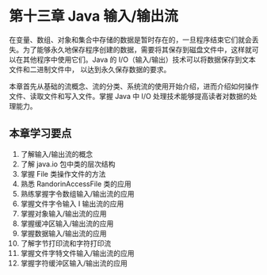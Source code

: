 # 第十三章 Java 输入/输出流

在变量、数组、对象和集合中存储的数据是暂时存在的，一旦程序结束它们就会丢失。为了能够永久地保存程序创建的数据，需要将其保存到磁盘文件中，这样就可以在其他程序中使用它们。Java 的 I/O（输入/输出）技术可以将数据保存到文本文件和二进制文件中， 以达到永久保存数据的要求。

本章首先从基础的流概念、流的分类、系统流的使用开始介绍，进而介绍如何操作文件、读取文件和写入文件。掌握 Java 中 I/O 处理技术能够提高读者对数据的处理能力。

## 本章学习要点

1.  了解输入/输出流的概念
2.  了解 java.io 包中类的层次结构
3.  掌握 File 类操作文件的方法
4.  熟悉 RandorinAccessFile 类的应用
5.  熟练掌握字令数组输入/输出流的应用
6.  掌握文件字令输入 I 输出流的应用
7.  掌握对象输入/输出流的应用
8.  掌握缓冲区输入/输出流的应用
9.  掌握数据输入/输出流的应用
10.  了解字节打印流和字符打印流
11.  掌握文件字特文件输入/输出流的应用
12.  掌握字符缓沖区输入/输出流的应用
